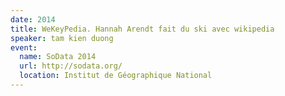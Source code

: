 ```yaml
---
date: 2014
title: WeKeyPedia. Hannah Arendt fait du ski avec wikipedia
speaker: tam kien duong
event:
  name: SoData 2014
  url: http://sodata.org/
  location: Institut de Géographique National
---
```


<div>
<script async class="speakerdeck-embed" data-id="193b56f1cbe541c88ac096f339290ce0" data-ratio="1.33333333333333" src="//speakerdeck.com/assets/embed.js"></script>
</div>
